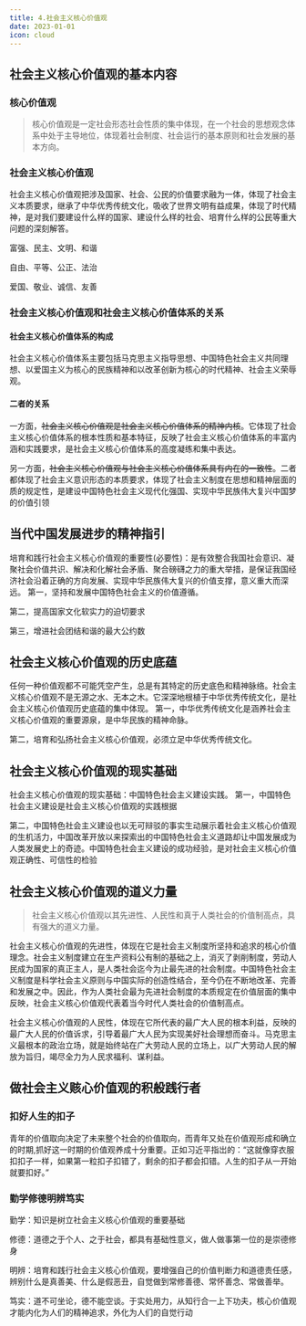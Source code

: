 ```yaml
---
title: 4.社会主义核心价值观
date: 2023-01-01
icon: cloud
---
```


## 社会主义核心价值观的基本内容<Badge text="选择题" type="tip" />

### 核心价值观

> 核心价值观是一定社会形态社会性质的集中体现，在一个社会的思想观念体系中处于主导地位，体现着社会制度、社会运行的基本原则和社会发展的基本方向。

### 社会主义核心价值观

社会主义核心价值观把涉及国家、社会、公民的价值要求融为一体，体现了社会主义本质要求，继承了中华优秀传统文化，吸收了世界文明有益成果，体现了时代精神，是对我们要建设什么样的国家、建设什么样的社会、培育什么样的公民等重大问题的深刻解答。

富强、民主、文明、和谐

自由、平等、公正、法治

爱国、敬业、诚信、友善

### 社会主义核心价值观和社会主义核心价值体系的关系

#### 社会主义核心价值体系的构成

社会主义核心价值体系主要包括马克思主义指导思想、中国特色社会主义共同理想、以爱国主义为核心的民族精神和以改革创新为核心的时代精神、社会主义荣辱观。

#### 二者的关系

一方面，~~社会主义核心价值观是社会主义核心价值体系的精神内核~~。它体现了社会主义核心价值体系的根本性质和基本特征，反映了社会主义核心价值体系的丰富内涵和实践要求，是社会主义核心价值体系的高度凝练和集中表达。

另一方面，~~社会主义核心价值观与社会主义核心价值体系具有内在的一致性~~。二者都体现了社会主义意识形态的本质要求，体现了社会主义制度在思想和精神层面的质的规定性，是建设中国特色社会主义现代化强国、实现中华民族伟大复兴中国梦的价值引领

## 当代中国发展进步的精神指引<Badge text="选择题" type="tip" />

培育和践行社会主义核心价值观的重要性(必要性)：是有效整合我国社会意识、凝聚社会价值共识、解决和化解社会矛盾、聚合磅礴之力的重大举措，是保证我国经济社会沿着正确的方向发展、实现中华民族伟大复兴的价值支撑，意义重大而深远。
第一，坚持和发展中国特色社会主义的价值遵循。

第二，提高国家文化软实力的迫切要求

第三，增进社会团结和谐的最大公约数

## 社会主义核心价值观的历史底蕴<Badge text="选择题" type="tip" />

任何一种价值观都不可能凭空产生，总是有其特定的历史底色和精神脉络。社会主义核心价值观不是无源之水、无本之木。它深深地根植于中华优秀传统文化，是社会主义核心价值观历史底蕴的集中体现。
第一，中华优秀传统文化是涵养社会主义核心价值观的重要源泉，是中华民族的精神命脉。

第二，培育和弘扬社会主义核心价值观，必须立足中华优秀传统文化。

## 社会主义核心价值观的现实基础<Badge text="选择题" type="tip" />

社会主义核心价值观的现实基础：中国特色社会主义建设实践。
第一，中国特色社会主义建设是社会主义核心价值观的实践根据

第二，中国特色社会主义建设也以无可辩驳的事实生动展示着社会主义核心价值观的生机活力，中国改革开放以来探索出的中国特色社会主义道路却让中国发展成为人类发展史上的奇迹。中国特色社会主义建设的成功经验，是对社会主义核心价值观正确性、可信性的检验

## 社会主义核心价值观的道义力量<Badge text="选择题" type="tip" />

> 社会主义核心价值观以其先进性、人民性和真于人类社会的价值制高点，具有强大的道义力量。

社会主义核心价值观的先进性，体现在它是社会主义制度所坚持和追求的核心价值理念。社会主义制度建立在生产资料公有制的基础之上，消灭了剥削制度，劳动人民成为国家的真正主人，是人类社会迄今为止最先进的社会制度。中国特色社会主义制度是科学社会主义原则与中国实际的创造性结合，至今仍在不断地改革、完善和发展之中。因此，作为人类社会最为先进社会制度的本质规定在价值层面的集中反映，社会主义核心价值观代表着当今时代人类社会的价值制高点。

社会主义核心价值观的人民性，体现在它所代表的最广大人民的根本利益，反映的最广大人民的价值诉求，引导着最广大人民为实现美好社会理想而奋斗。马克思主义最根本的政治立场，就是始终站在广大劳动人民的立场上，以广大劳动人民的解放为旨归，竭尽全力为人民求福利、谋利益。

## 做社会主义赅心价值观的积般践行者<Badge text="选择题" type="tip" />

### 扣好人生的扣子

青年的价值取向决定了未来整个社会的价值取向，而青年又处在价值观形成和确立的时期,抓好这一时期的价值观养成十分重要。正如习近平指岀的：“这就像穿衣服扣扣子一样，如果第一粒扣子扣错了，剩余的扣子都会扣错。人生的扣子从一开始就要扣好。”

### 勤学修德明辨笃实

勤学：知识是树立社会主义核心价值观的重要基础

修德：道德之于个人、之于社会，都具有基础性意义，做人做事第一位的是崇德修身

明辨：培育和践行社会主义核心价值观，要增强自己的价值判断力和道德责任感，辨别什么是真善美、什么是假恶丑，自觉做到常修善德、常怀善念、常做善举。

笃实：道不可坐论，德不能空谈。于实处用力，从知行合一上下功夫，核心价值观才能内化为人们的精神追求，外化为人们的自觉行动
